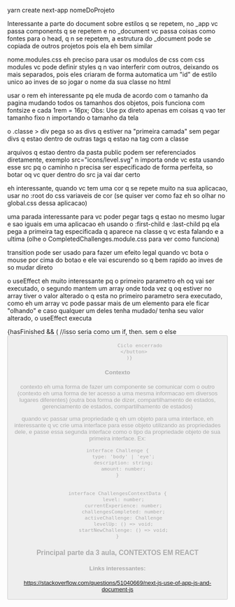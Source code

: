 yarn create next-app nomeDoProjeto

Interessante a parte do document sobre estilos q se repetem, no _app vc passa components q se repetem e no _document vc passa coisas como fontes para o head, q n se repetem, a estrutura do _document pode se copiada de outros projetos pois ela eh bem similar

nome.modules.css eh preciso para usar os modulos de css
com css modules vc pode definir styles q n vao interferir com outros, deixando os mais separados,
pois eles criaram de forma automatica um "id" de estilo unico ao inves de so jogar o nome da sua classe no html

usar o rem eh interessante pq ele muda de acordo com o tamanho da pagina mudando todos os tamanhos dos objetos, pois funciona com fontsize e cada 1rem = 16px;
Obs: Use px direto apenas em coisas q vao ter tamanho fixo n importando o tamanho da tela

o .classe > div pega so as divs q estiver na "primeira camada" sem pegar divs q estao dentro de outras tags q estao na tag com a classe

arquivos q estao dentro da pasta public podem ser referenciados diretamente, exemplo src="icons/level.svg" n importa onde vc esta usando esse src pq o caminho n precisa ser especificado de forma perfeita, so botar oq vc quer dentro do src ja vai dar certo

eh interessante, quando vc tem uma cor q se repete muito na sua aplicacao, usar no :root do css variaveis de cor (se quiser ver como faz eh so olhar no global.css dessa aplicacao)

uma parada interessante para vc poder pegar tags q estao no mesmo lugar e sao iguais em uma aplicacao eh usando o :first-child e :last-child pq ela pega a primeira tag especificada q aparece na classe q vc esta falando e a ultima (olhe o CompletedChallenges.module.css para ver como funciona)

transition pode ser usado para fazer um efeito legal quando vc bota o mouse por cima do botao e ele vai escurendo so q bem rapido ao inves de so mudar direto

o useEffect eh muito interessante pq o primeiro parametro eh oq vai ser executado, o segundo mantem um array onde toda vez q oq estiver no array tiver o valor alterado o q esta no primeiro parametro sera executado, como eh um array vc pode passar mais de um elemento para ele ficar "olhando" e caso qualquer um deles tenha mudado/ tenha seu valor alterado, o useEffect executa

{hasFinished && ( //isso seria como um if, then. sem o else
                <button 
                disabled
                className={styles.countdownButton}
                >
                    
                   Ciclo encerrado
               </button>
            )}

#### Contexto
contexto eh uma forma de fazer um componente se comunicar com o outro
(contexto eh uma forma de ter acesso a uma mesma informacao em diversos lugares diferentes)
(outra boa forma de dizer, compartilhamento de estados, gerenciamento de estados, compartilhamento de estados)


quando vc passar uma propriedade q eh um objeto para uma interface, eh interessante q vc crie uma interface para esse objeto utilizando as propriedades dele, e passe essa segunda interface como o tipo da propriedade objeto de sua primeira interface.
Ex:
```tsx
interface Challenge {
    type: 'body' | 'eye';
    description: string;
    amount: number;
}


interface ChallengesContextData {
    level: number;
    currentExperience: number;
    challengesCompleted: number;
    activeChallenge: Challenge
    levelUp: () => void;
    startNewChallenge: () => void;
}
```

### Principal parte da 3 aula, CONTEXTOS EM REACT
#### Links interessantes:
https://stackoverflow.com/questions/51040669/next-js-use-of-app-js-and-document-js